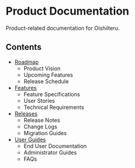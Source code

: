 # Product Documentation

Product-related documentation for Oishiiteru.

## Contents

- [Roadmap](./roadmap/README.md)
    - Product Vision
    - Upcoming Features
    - Release Schedule
- [Features](./features/README.md)
    - Feature Specifications
    - User Stories
    - Technical Requirements
- [Releases](./releases/README.md)
    - Release Notes
    - Change Logs
    - Migration Guides
- [User Guides](./user-guides/README.md)
    - End User Documentation
    - Administrator Guides
    - FAQs
